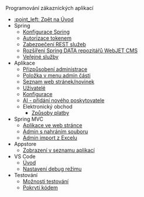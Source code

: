  <div class="sidebar-section">Programování zákaznických aplikací</div>

- [:point\_left: Zpět na Úvod](/?back)
- Spring
  - [Konfigurace Spring](/custom-apps/spring-config/)
  - [Autorizace tokenem](/custom-apps/spring/api-auth.md)
  - [Zabezpečení REST služeb](/custom-apps/spring/rest-url.md)
  - [Rozšíření Spring DATA repozitářů WebJET CMS](/custom-apps/spring/repository-extend.md)
  - [Veřejné služby](/custom-apps/spring/public-services.md)
- Aplikace
  - [Přizpůsobení administrace](/custom-apps/apps/customize-admin.md)
  - [Položka v menu admin části](/custom-apps/admin-menu-item/)
  - [Seznam web stránek/novinek](/custom-apps/news/)
  - [Uživatelé](/custom-apps/apps/user/README.md)
  - [Konfigurace](/custom-apps/config/README.md)
  - [AI - přidání nového poskytovatele](/custom-apps/apps/ai/assistants/README.md)
  - Elektronický obchod
    - [Způsoby platby](/custom-apps/apps/eshop/payment-methods/README.md)
- Spring MVC
  - [Aplikace ve web stránce](/custom-apps/spring-mvc/)
  - [Admin s nahráním souboru](/custom-apps/spring-mvc/admin-with-upload.md)
  - [Admin import z Excelu](/custom-apps/spring-mvc/admin-excel-import.md)
- Appstore
  - [Zobrazení v seznamu aplikací](/custom-apps/appstore/)
- VS Code
  - [Úvod](/custom-apps/vscode/README.md)
  - [Nastavení debug režimu](/custom-apps/vscode/debugging/README.md)
- Testování
  - [Možnosti testování](/custom-apps/testing/README.md)
  - [Pokrytí kódem](/custom-apps/testing/codecoverage.md)
